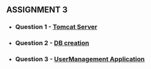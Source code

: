 ## ASSIGNMENT 3

- ### Question 1 - [Tomcat Server](https://github.com/Alan0602/COOLMINDS/blob/main/ASSIGNMENT3/Example.md)
- ### Question 2 - [DB creation](https://github.com/Alan0602/COOLMINDS/blob/main/ASSIGNMENT3/CreateDB.md)
- ### Question 3 - [UserManagement Application](https://github.com/Alan0602/COOLMINDS/blob/main/ASSIGNMENT3/3.UserManagement.md)
